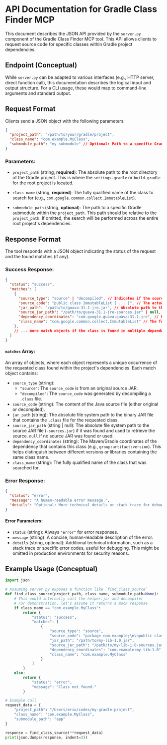 # API Documentation for Gradle Class Finder MCP

This document describes the JSON API provided by the `server.py` component of the Gradle Class Finder MCP tool. This API allows clients to request source code for specific classes within Gradle project dependencies.

## Endpoint (Conceptual)

While `server.py` can be adapted to various interfaces (e.g., HTTP server, direct function call), this documentation describes the logical input and output structure. For a CLI usage, these would map to command-line arguments and standard output.

## Request Format

Clients send a JSON object with the following parameters:

```json
{
  "project_path": "/path/to/your/gradle/project",
  "class_name": "com.example.MyClass",
  "submodule_path": "my-submodule" // Optional: Path to a specific Gradle submodule relative to project_path
}
```

### Parameters:

*   `project_path` (string, **required**):
    The absolute path to the root directory of the Gradle project. This is where the `settings.gradle` or `build.gradle` for the root project is located.

*   `class_name` (string, **required**):
    The fully qualified name of the class to search for (e.g., `com.google.common.collect.ImmutableList`).

*   `submodule_path` (string, **optional**):
    The path to a specific Gradle submodule within the `project_path`. This path should be relative to the `project_path`. If omitted, the search will be performed across the entire root project's dependencies.

## Response Format

The tool responds with a JSON object indicating the status of the request and the found matches (if any).

### Success Response:

```json
{
  "status": "success",
  "matches": [
    {
      "source_type": "source" | "decompiled", // Indicates if the source is original or decompiled
      "source_code": "public class ImmutableList { ... }", // The actual source code content
      "jar_path": "/path/to/guava-31.1-jre.jar", // Absolute path to the JAR file containing the class
      "source_jar_path": "/path/to/guava-31.1-jre-sources.jar" | null, // Absolute path to the source JAR if found, otherwise null
      "dependency_coordinates": "com.google.guava:guava:31.1-jre", // Maven/Gradle coordinates of the dependency
      "class_name": "com.google.common.collect.ImmutableList" // The fully qualified name of the class
    },
    // ... more match objects if the class is found in multiple dependencies/versions
  ]
}
```

#### `matches` Array:

An array of objects, where each object represents a unique occurrence of the requested class found within the project's dependencies. Each match object contains:

*   `source_type` (string):
    *   `"source"`: The `source_code` is from an original source JAR.
    *   `"decompiled"`: The `source_code` was generated by decompiling a `.class` file.
*   `source_code` (string):
    The content of the Java source file (either original or decompiled).
*   `jar_path` (string):
    The absolute file system path to the binary JAR file that contains the `.class` file for the requested class.
*   `source_jar_path` (string | null):
    The absolute file system path to the source JAR file (`-sources.jar`) if it was found and used to retrieve the source. `null` if no source JAR was found or used.
*   `dependency_coordinates` (string):
    The Maven/Gradle coordinates of the dependency that contains this class (e.g., `group:artifact:version`). This helps distinguish between different versions or libraries containing the same class name.
*   `class_name` (string):
    The fully qualified name of the class that was searched for.

### Error Response:

```json
{
  "status": "error",
  "message": "A human-readable error message.",
  "details": "Optional: More technical details or stack trace for debugging."
}
```

#### Error Parameters:

*   `status` (string):
    Always `"error"` for error responses.
*   `message` (string):
    A concise, human-readable description of the error.
*   `details` (string, optional):
    Additional technical information, such as a stack trace or specific error codes, useful for debugging. This might be omitted in production environments for security reasons.

## Example Usage (Conceptual)

```python
import json

# Assuming server.py exposes a function like `find_class_source`
def find_class_source(project_path, class_name, submodule_path=None):
    # This would internally call the helper.jar and decompiler
    # For demonstration, let's assume it returns a mock response
    if class_name == "com.example.MyClass":
        return {
            "status": "success",
            "matches": [
                {
                    "source_type": "source",
                    "source_code": "package com.example;\n\npublic class MyClass {\n    // Original source\n}",
                    "jar_path": "/path/to/my-lib-1.0.jar",
                    "source_jar_path": "/path/to/my-lib-1.0-sources.jar",
                    "dependency_coordinates": "com.example:my-lib:1.0",
                    "class_name": "com.example.MyClass"
                }
            ]
        }
    else:
        return {
            "status": "error",
            "message": "Class not found."
        }

# Example call
request_data = {
    "project_path": "/Users/erio/codes/my-gradle-project",
    "class_name": "com.example.MyClass",
    "submodule_path": "app"
}

response = find_class_source(**request_data)
print(json.dumps(response, indent=2))
```